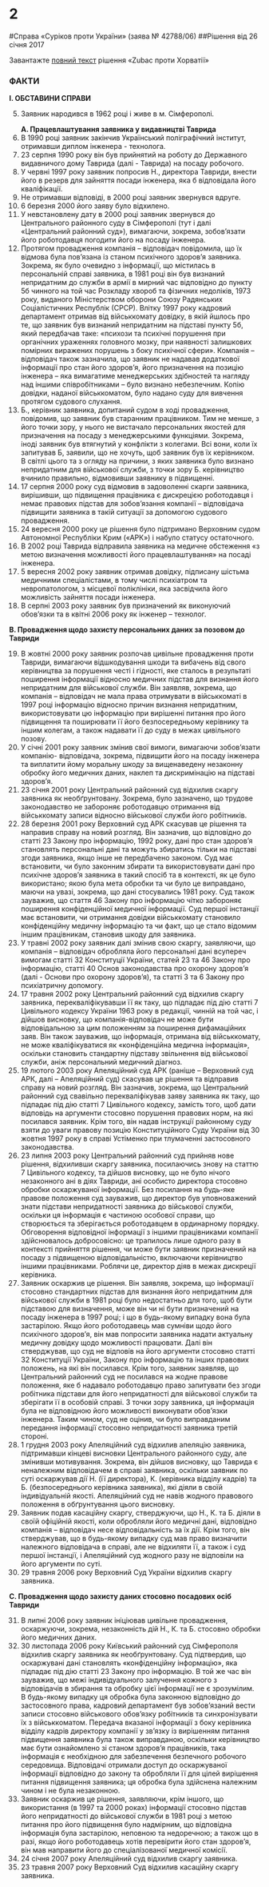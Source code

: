 2
===

#Справа «Суріков проти України» (заява № 42788/06)
##Рішення від 26 січня 2017

<div class="eoz-wrap">
	<div class="eoz-text">
		<p style="margin-bottom: 0;">Завантажте <a href="./Velyka_Palata.pdf" target="_blank">повний текст</a> рішення «Zubac проти Хорватії»</p>
	</div>
</div>


<h3>ФАКТИ</h3>
<p><b>I. ОБСТАВИНИ СПРАВИ</b></p>

<ol start="5">
<li>Заявник народився в 1962 році і живе в м. Сімферополі.</li>
</ol>
<ol start="6">
<strong>A. Працевлаштування заявника у видавництві Таврида </strong>
<li>В 1990 році заявник закінчив Український поліграфічний інститут, отримавши диплом інженера - технолога.</li>
<li>23 серпня 1990 року він був прийнятий на роботу до Державного видавничого дому Таврида (далі - Таврида) на посаду робочого.</li>
<li>У червні 1997 року заявник попросив Н., директора Тавриди, внести його в резерв для зайняття посади інженера, яка б відповідала його кваліфікації.</li>
<li>Не отримавши відповіді, в 2000 році заявник звернувся вдруге.</li>
<li>6 березня 2000 його заяву було відхилено.</li>
<li>У невстановлену дату в 2000 році заявник звернувся до Центрального районного суду в Сімферополі (тут і далі &laquo;Центральний районний суд&raquo;), вимагаючи, зокрема, зобов&rsquo;язати його роботодавця погодити його на посаду інженера.</li>
<li>Протягом провадження компанія &ndash; відповідач повідомила, що їх відмова була пов&rsquo;язана із станом психічного здоров&rsquo;я заявника. Зокрема, як було очевидно з інформації, що містилась в персональній справі заявника, в 1981 році він був визнаний непридатним до служби в армії в мирний час відповідно до пункту 5б чинного на той час Розкладу хвороб та фізичних недоліків, 1973 року, виданого Міністерством оборони Союзу Радянських Соціалістичних Республік (СРСР). Влітку 1997 року кадровий департамент отримав від військкомату довідку, в якій йшлось про те, що заявник був визнаний непридатним на підставі пункту 5б, який передбачав таке: &laquo;психози та психічні порушення при органічних ураженнях головного мозку, при наявності залишкових помірних виражених порушень з боку психічної сфери&raquo;. Компанія &ndash; відповідач також зазначила, що заявник не надавав додаткової інформації про стан його здоров&rsquo;я, його призначення на позицію інженера &ndash; яка вимагатиме менеджерських здібностей та нагляду над іншими співробітниками &ndash; було визнано небезпечним. Копію довідки, наданої військкоматом, було надано суду для вивчення протягом судового слухання.</li>
<li>Б., керівник заявника, допитаний судом в ході провадження, повідомив, що заявник був старанним працівником. Тим не менше, з його точки зору, у нього не вистачало персональних якостей для призначення на посаду з менеджерськими функціями. Зокрема, іноді заявник був втягнутий у конфлікти з колегами. Всі вони, коли їх запитував Б, заявили, що не хочуть, щоб заявник був їх керівником. В світлі цього та з огляду на причини, з яких заявника було визнано непридатним для військової служби, з точки зору Б. керівництво вчинило правильно, відмовивши заявнику в підвищенні.</li>
<li>17 серпня 2000 року суд відмовив в задоволенні скарги заявника, вирішивши, що підвищення працівника є дискрецією роботодавця і немає правових підстав для зобов&rsquo;язання компанії &ndash; відповідача підвищити заявника в такій ситуації за допомогою судового провадження.</li>
<li>24 вересня 2000 року це рішення було підтримано Верховним судом Автономної Республіки Крим (&laquo;АРК&raquo;) і набуло статусу остаточного.</li>
<li>В 2002 році Таврида відправила заявника на медичне обстеження &laquo;з метою визначення можливості його працевлаштування&raquo; на посаді інженера.</li>
<li>5 вересня 2002 року заявник отримав довідку, підписану шістьма медичними спеціалістами, в тому числі психіатром та невропатологом, з місцевої поліклініки, яка засвідчила його можливість зайняття посади інженера.</li>
<li>В серпні 2003 року заявник був призначений як виконуючий обов&rsquo;язки та в квітні 2006 року як інженер &ndash; технолог.</li>
</ol>
<strong>B. Провадження щодо захисту персональних даних за позовом до Тавриди </strong>
<ol start="19">
<li>В жовтні 2000 року заявник розпочав цивільне провадження проти Тавриди, вимагаючи відшкодування шкоди та вибачень від свого керівництва за порушення честі і гідності, яке сталось в результаті поширення інформації відносно медичних підстав для визнання його непридатним для військової служби. Він заявляв, зокрема, що компанія &ndash; відповідач не мала права отримувати в військкоматі в 1997 році інформацію відносно причин визнання непридатним, використовувати цю інформацію при вирішенні питання про його підвищення та поширювати її його безпосередньому керівнику та іншим колегам, а також надавати її до суду в межах цивільного позову.</li>
<li>У січні 2001 року заявник змінив свої вимоги, вимагаючи зобов&rsquo;язати компанію- відповідача, зокрема, підвищити його на посаду інженера та виплатити йому моральну шкоду за вищенаведену незаконну обробку його медичних даних, наклеп та дискримінацію на підставі здоров&rsquo;я.</li>
<li>23 січня 2001 року Центральний районний суд відхилив скаргу заявника як необґрунтовану. Зокрема, було зазначено, що трудове законодавство не забороняє роботодавцю отримання від військкомату записи відносно військової служби його робітників.</li>
<li>28 березня 2001 року Верховний суд АРК скасував це рішення та направив справу на новий розгляд. Він зазначив, що відповідно до статті 23 Закону про інформацію, 1992 року, дані про стан здоров&rsquo;я становлять персональні дані та можуть збиратись тільки на підставі згоди заявника, якщо інше не передбачено законом. Суд має встановити, чи було законним збирати та використовувати дані про психічне здоров&rsquo;я заявника в такий спосіб та в контексті, як це було використано; якою була мета обробки та чи було це виправдано, маючи на увазі, зокрема, що дані стосувались 1981 року. Суд також зауважив, що стаття 46 Закону про інформацію чітко забороняє поширення конфіденційної медичної інформації. Суд першої інстанції має встановити, чи отримання довідки військкомату становило конфіденційну медичну інформацію та чи факт, що це стало відомим іншим працівникам, становив шкоду для заявника.</li>
<li>У травні 2002 року заявник далі змінив свою скаргу, заявляючи, що компанія &ndash; відповідач обробляла його персональні дані всупереч вимогам статті 32 Конституції України, статей 23 та 46 Закону про інформацію, статті 40 Основ законодавства про охорону здоров&rsquo;я (далі - Основи про охорону здоров&rsquo;я), та статті 3 та 6 Закону про психіатричну допомогу.</li>
<li>17 травня 2002 року Центральний районний суд відхилив скаргу заявника, перекваліфікувавши її як таку, що підпадає під дію статті 7 Цивільного кодексу України 1963 року в редакції, чинній на той час, і дійшов висновку, що компанія-відповідач не може бути відповідальною за цим положенням за поширення дифамаційних заяв. Він також зауважив, що інформація, отримана від військкомату, не може кваліфікуватися як &laquo;конфіденційна медична інформація&raquo;, оскільки становить стандартну підставу звільнення від військової служби, аніж персональний медичний діагноз.</li>
<li>19 лютого 2003 року Апеляційний суд АРК (раніше &ndash; Верховний суд АРК, далі &ndash; Апеляційний суд) скасував це рішення та відправив справу на новий розгляд. Він зазначив, зокрема, що Центральний районний суд свавільно перекваліфікував заяву заявника як таку, що підпадає під дію статті 7 Цивільного кодексу, замість того, щоб дати відповідь на аргументи стосовно порушення правових норм, на які посилався заявник. Крім того, він надав інструкції районному суду взяти до уваги правову позицію Конституційного Суду України від 30 жовтня 1997 року в справі Устіменко при тлумаченні застосовного законодавства.</li>
<li>23 липня 2003 року Центральний районний суд прийняв нове рішення, відхиливши скаргу заявника, посилаючись знову на статтю 7 Цивільного кодексу, та дійшов висновку, що не було нічого незаконного ані в діях Тавриди, ані особисто директора стосовно обробки оскаржуваної інформації. Без посилання на будь-яке правове положення суд зауважив, що директор був уповноважений знати підстави непридатності заявника до військової служби, оскільки ця інформація є частиною особової справи, що створюється та зберігається роботодавцем в ординарному порядку. Обговорення відповідної інформації з іншими працівниками компанії здійснювалось добросовісно: це трапилось лише одного разу в контексті прийняття рішення, чи може бути заявник призначений на посаду з підвищеною відповідальністю, включаючи керівництво іншими працівниками. Роблячи це, директор діяв в межах дискреції керівника.</li>
<li>Заявник оскаржив це рішення. Він заявляв, зокрема, що інформації стосовно стандартних підстав для визнання його непридатним для військової служби в 1981 році було недостатньо для того, щоб бути підставою для визначення, може він чи ні бути призначений на посаду інженера в 1997 році; і що в будь-якому випадку вона була застарілою. Якщо його роботодавець мав сумніви щодо його психічного здоров&rsquo;я, він мав попросити заявника надати актуальну медичну довідку щодо можливості працювати. Далі він стверджував, що суд не відповів на його аргументи стосовно статті 32 Конституції України, Закону про інформацію та інших правових положень, на які він посилався. Крім того, заявник заявляв, що Центральний районний суд не посилався на жодне правове положення, яке б надавало роботодавцю право запитувати без згоди робітника підстави для його непридатності для військової служби та зберігати її в особовій справі. З точки зору заявника, ця інформація була не відповідною його можливості виконувати обов&rsquo;язки інженера. Таким чином, суд не оцінив, чи було виправданим передання інформації стосовно непридатності заявника третій стороні.</li>
<li>1 грудня 2003 року Апеляційний суд відхилив апеляцію заявника, підтримавши кінцеві висновки Центрального районного суду, але змінивши мотивування. Зокрема, він дійшов висновку, що Таврида є неналежним відповідачем в справі заявника, оскільки заявник по суті оскаржував дії Н. (її директора), К. (керівника відділу кадрів) та Б. (безпосереднього керівника заявника), які діяли в своїй індивідуальній якості. Апеляційний суд не навів жодного правового положення в обґрунтування цього висновку.</li>
<li>Заявник подав касаційну скаргу, стверджуючи, що Н., К. та Б. діяли в своїй офіційній якості, коли обробляли його медичні дані, відповідно компанія &ndash; відповідач несе відповідальність за їх дії. Крім того, він стверджував, що в будь-якому випадку суд мав право визначити належного відповідача в справі, але не відхиляти її, а також і суд першої інстанції, і Апеляційний суд жодного разу не відповіли на його аргументи по суті.</li>
<li>29 травня 2006 року Верховний Суд України відхилив скаргу заявника.</li>
</ol>

<p><strong>C. Провадження щодо захисту даних стосовно посадових осіб Тавриди</strong></p>

<ol start="31">
<li>В липні 2006 року заявник ініціював цивільне провадження, оскаржуючи, зокрема, незаконність дій Н., К. та Б. стосовно обробки його медичних даних.</li>
<li>30 листопада 2006 року Київський районний суд Сімферополя відхилив скаргу заявника як необґрунтовану. Суд підтвердив, що оскаржувані дані становлять &laquo;конфіденційну інформацію&raquo;, яка підпадає під дію статті 23 Закону про інформацію. В той же час він зауважив, що межі індивідуального залучення кожного з відповідачів в збирання та обробку цієї інформації не є зрозумілим. В будь-якому випадку ця обробка була законною відповідно до застосовного права, кадровий департамент був зобов&rsquo;язаний вести записи стосовно військового обов&rsquo;язку робітників та синхронізувати їх з військкоматом. Передача вказаної інформації з боку керівника відділу кадрів директору компанії у зв&rsquo;язку із вирішенням питання підвищення заявника була також виправданою, оскільки керівництво має бути ознайомлено зі станом здоров&rsquo;я працівників, така інформація є необхідною для забезпечення безпечного робочого середовища. Відповідачі отримали доступ до оскаржуваної інформації відповідно до закону та обробляли її для цілей вирішення питання підвищення заявника; ця обробка була здійснена належним чином і не була незаконною.</li>
<li>Заявник оскаржив це рішення, заявляючи, крім іншого, що використання (в 1997 та 2000 роках) інформації стосовно підстав його непридатності до військової служби в 1981 році з метою питання про його підвищення було надмірним, що відповідна інформація була застарілою, неповною та недоречною; а також що в разі, якщо його роботодавець хотів перевірити його стан здоров&rsquo;я, він мав направити його до спеціалізованої медичної комісії.</li>
<li>24 січня 2007 року Апеляційний суд відхилив скаргу заявника.</li>
<li>23 травня 2007 року Верховний Суд відхилив касаційну скаргу заявника.</li>
</ol>